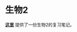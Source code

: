 # 生物2
**[这里](https://github.com/ShaoXueZu/XJTU-Young-Gifted-Program-Study-group/blob/main/%E8%AF%BE%E7%A8%8B%E8%B5%84%E6%96%99/%E7%94%9F%E7%89%A92/%E7%94%9F%E7%89%A9II%E5%A4%8D%E4%B9%A0%E7%AC%94%E8%AE%B0%20-%20%E8%82%96%E6%81%A9%E6%B3%BD.pdf)** 提供了一份生物2的复习笔记。